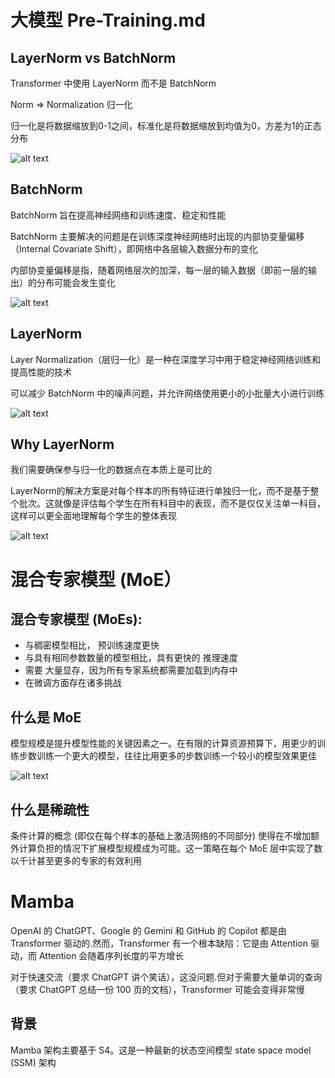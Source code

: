 # 大模型 Pre-Training.md

## LayerNorm vs BatchNorm

Transformer 中使用 LayerNorm 而不是 BatchNorm

Norm => Normalization 归一化

归一化是将数据缩放到0-1之间，标准化是将数据缩放到均值为0，方差为1的正态分布

![alt text](https://luhengshiwo.github.io/LLMForEverybody/01-%E7%AC%AC%E4%B8%80%E7%AB%A0-%E9%A2%84%E8%AE%AD%E7%BB%83/assest/10%E5%88%86%E9%92%9F%E6%90%9E%E6%B8%85%E6%A5%9A%E4%B8%BA%E4%BB%80%E4%B9%88Transformer%E4%B8%AD%E4%BD%BF%E7%94%A8LayerNorm%E8%80%8C%E4%B8%8D%E6%98%AFBatchNorm/0.png)

## BatchNorm

BatchNorm 旨在提高神经网络和训练速度、稳定和性能

BatchNorm 主要解决的问题是在训练深度神经网络时出现的内部协变量偏移（Internal Covariate Shift），即网络中各层输入数据分布的变化

内部协变量偏移是指，随着网络层次的加深，每一层的输入数据（即前一层的输出）的分布可能会发生变化

![alt text](https://luhengshiwo.github.io/LLMForEverybody/01-%E7%AC%AC%E4%B8%80%E7%AB%A0-%E9%A2%84%E8%AE%AD%E7%BB%83/assest/10%E5%88%86%E9%92%9F%E6%90%9E%E6%B8%85%E6%A5%9A%E4%B8%BA%E4%BB%80%E4%B9%88Transformer%E4%B8%AD%E4%BD%BF%E7%94%A8LayerNorm%E8%80%8C%E4%B8%8D%E6%98%AFBatchNorm/1.png)

## LayerNorm

Layer Normalization（层归一化）是一种在深度学习中用于稳定神经网络训练和提高性能的技术

可以减少 BatchNorm 中的噪声问题，并允许网络使用更小的小批量大小进行训练

![alt text](https://luhengshiwo.github.io/LLMForEverybody/01-%E7%AC%AC%E4%B8%80%E7%AB%A0-%E9%A2%84%E8%AE%AD%E7%BB%83/assest/10%E5%88%86%E9%92%9F%E6%90%9E%E6%B8%85%E6%A5%9A%E4%B8%BA%E4%BB%80%E4%B9%88Transformer%E4%B8%AD%E4%BD%BF%E7%94%A8LayerNorm%E8%80%8C%E4%B8%8D%E6%98%AFBatchNorm/2.png)

## Why LayerNorm

我们需要确保参与归一化的数据点在本质上是可比的

LayerNorm的解决方案是对每个样本的所有特征进行单独归一化，而不是基于整个批次。这就像是评估每个学生在所有科目中的表现，而不是仅仅关注单一科目，这样可以更全面地理解每个学生的整体表现

![alt text](https://luhengshiwo.github.io/LLMForEverybody/01-%E7%AC%AC%E4%B8%80%E7%AB%A0-%E9%A2%84%E8%AE%AD%E7%BB%83/assest/10%E5%88%86%E9%92%9F%E6%90%9E%E6%B8%85%E6%A5%9A%E4%B8%BA%E4%BB%80%E4%B9%88Transformer%E4%B8%AD%E4%BD%BF%E7%94%A8LayerNorm%E8%80%8C%E4%B8%8D%E6%98%AFBatchNorm/3.png)

# 混合专家模型 (MoE）

## 混合专家模型 (MoEs):

- 与稠密模型相比， 预训练速度更快
- 与具有相同参数数量的模型相比，具有更快的 推理速度
- 需要 大量显存，因为所有专家系统都需要加载到内存中
- 在微调方面存在诸多挑战

## 什么是 MoE

模型规模是提升模型性能的关键因素之一。在有限的计算资源预算下，用更少的训练步数训练一个更大的模型，往往比用更多的步数训练一个较小的模型效果更佳

![alt text](https://luhengshiwo.github.io/LLMForEverybody/01-%E7%AC%AC%E4%B8%80%E7%AB%A0-%E9%A2%84%E8%AE%AD%E7%BB%83/assest/%E6%B7%B7%E5%90%88%E4%B8%93%E5%AE%B6%E6%A8%A1%E5%9E%8B%20%28MoE%29%20%E8%AF%A6%E8%A7%A3%EF%BC%88%E8%8A%82%E9%80%89%EF%BC%89/0.png)

## 什么是稀疏性

条件计算的概念 (即仅在每个样本的基础上激活网络的不同部分) 使得在不增加额外计算负担的情况下扩展模型规模成为可能。这一策略在每个 MoE 层中实现了数以千计甚至更多的专家的有效利用

# Mamba

OpenAI 的 ChatGPT、Google 的 Gemini 和 GitHub 的 Copilot 都是由 Transformer 驱动的.然而，Transformer 有一个根本缺陷：它是由 Attention 驱动，而 Attention 会随着序列长度的平方增长

对于快速交流（要求 ChatGPT 讲个笑话），这没问题.但对于需要大量单词的查询（要求 ChatGPT 总结一份 100 页的文档），Transformer 可能会变得非常慢

## 背景

Mamba 架构主要基于 S4。这是一种最新的状态空间模型 state space model (SSM) 架构

